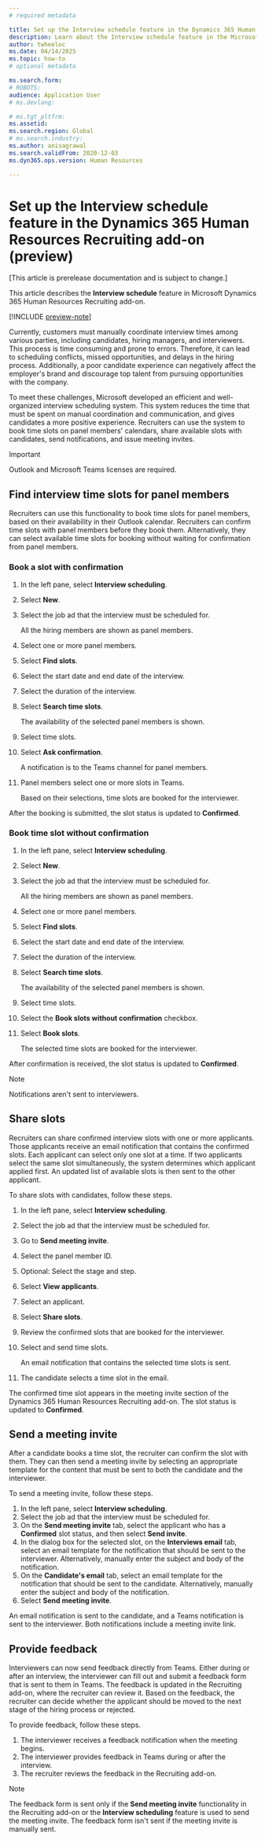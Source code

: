 ```yaml
---
# required metadata

title: Set up the Interview schedule feature in the Dynamics 365 Human Resources Recruiting add-on (preview)
description: Learn about the Interview schedule feature in the Microsoft Dynamics 365 Human Resources Recruiting add-on.
author: twheeloc
ms.date: 04/14/2025
ms.topic: how-to
# optional metadata

ms.search.form: 
# ROBOTS: 
audience: Application User
# ms.devlang: 

# ms.tgt_pltfrm: 
ms.assetid: 
ms.search.region: Global
# ms.search.industry: 
ms.author: anisagrawal
ms.search.validFrom: 2020-12-03
ms.dyn365.ops.version: Human Resources

---
```


# Set up the Interview schedule feature in the Dynamics 365 Human Resources Recruiting add-on (preview)

[This article is prerelease documentation and is subject to change.]

This article describes the **Interview schedule** feature in Microsoft Dynamics 365 Human Resources Recruiting add-on.

[!INCLUDE [preview-note](~/../shared-content/shared/preview-includes/preview-note-d365.md)]

Currently, customers must manually coordinate interview times among various parties, including candidates, hiring managers, and interviewers. This process is time consuming and prone to errors. Therefore, it can lead to scheduling conflicts, missed opportunities, and delays in the hiring process. Additionally, a poor candidate experience can negatively affect the employer's brand and discourage top talent from pursuing opportunities with the company.

To meet these challenges, Microsoft developed an efficient and well-organized interview scheduling system. This system reduces the time that must be spent on manual coordination and communication, and gives candidates a more positive experience. Recruiters can use the system to book time slots on panel members' calendars, share available slots with candidates, send notifications, and issue meeting invites.

> [!IMPORTANT]
> Outlook and Microsoft Teams licenses are required.

## Find interview time slots for panel members

Recruiters can use this functionality to book time slots for panel members, based on their availability in their Outlook calendar. Recruiters can confirm time slots with panel members before they book them. Alternatively, they can select available time slots for booking without waiting for confirmation from panel members.

### Book a slot with confirmation

1. In the left pane, select **Interview scheduling**.
1. Select **New**.
1. Select the job ad that the interview must be scheduled for.

    All the hiring members are shown as panel members.

1. Select one or more panel members.
1. Select **Find slots**.
1. Select the start date and end date of the interview.
1. Select the duration of the interview.
1. Select **Search time slots**.

    The availability of the selected panel members is shown.

1. Select time slots.
1. Select **Ask confirmation**.

    A notification is to the Teams channel for panel members.

1. Panel members select one or more slots in Teams. 

    Based on their selections, time slots are booked for the interviewer.

After the booking is submitted, the slot status is updated to **Confirmed**.

### Book time slot without confirmation

1. In the left pane, select **Interview scheduling**.
1. Select **New**.
1. Select the job ad that the interview must be scheduled for.

    All the hiring members are shown as panel members.

1. Select one or more panel members.
1. Select **Find slots**.
1. Select the start date and end date of the interview.
1. Select the duration of the interview.
1. Select **Search time slots**.

    The availability of the selected panel members is shown.

1. Select time slots.
1. Select the **Book slots without confirmation** checkbox.
1. Select **Book slots**.

    The selected time slots are booked for the interviewer.

After confirmation is received, the slot status is updated to **Confirmed**.

> [!NOTE]
> Notifications aren't sent to interviewers.

## Share slots

Recruiters can share confirmed interview slots with one or more applicants. Those applicants receive an email notification that contains the confirmed slots. Each applicant can select only one slot at a time. If two applicants select the same slot simultaneously, the system determines which applicant applied first. An updated list of available slots is then sent to the other applicant.

To share slots with candidates, follow these steps.

1. In the left pane, select **Interview scheduling**.
1. Select the job ad that the interview must be scheduled for.
1. Go to **Send meeting invite**.
1. Select the panel member ID.
1. Optional: Select the stage and step.
1. Select **View applicants**.
1. Select an applicant.
1. Select **Share slots**.
1. Review the confirmed slots that are booked for the interviewer.
1. Select and send time slots.

    An email notification that contains the selected time slots is sent.

1. The candidate selects a time slot in the email.

The confirmed time slot appears in the meeting invite section of the Dynamics 365 Human Resources Recruiting add-on. The slot status is updated to **Confirmed**.

## Send a meeting invite

After a candidate books a time slot, the recruiter can confirm the slot with them. They can then send a meeting invite by selecting an appropriate template for the content that must be sent to both the candidate and the interviewer.

To send a meeting invite, follow these steps.

1. In the left pane, select **Interview scheduling**.
1. Select the job ad that the interview must be scheduled for.
1. On the **Send meeting invite** tab, select the applicant who has a **Confirmed** slot status, and then select **Send invite**.
1. In the dialog box for the selected slot, on the **Interviews email** tab, select an email template for the notification that should be sent to the interviewer. Alternatively, manually enter the subject and body of the notification.
1. On the **Candidate's email** tab, select an email template for the notification that should be sent to the candidate. Alternatively, manually enter the subject and body of the notification.
1. Select **Send meeting invite**.

An email notification is sent to the candidate, and a Teams notification is sent to the interviewer. Both notifications include a meeting invite link.

## Provide feedback

Interviewers can now send feedback directly from Teams. Either during or after an interview, the interviewer can fill out and submit a feedback form that is sent to them in Teams. The feedback is updated in the Recruiting add-on, where the recruiter can review it. Based on the feedback, the recruiter can decide whether the applicant should be moved to the next stage of the hiring process or rejected.

To provide feedback, follow these steps.

1. The interviewer receives a feedback notification when the meeting begins.
1. The interviewer provides feedback in Teams during or after the interview.
1. The recruiter reviews the feedback in the Recruiting add-on.

> [!NOTE]
> The feedback form is sent only if the **Send meeting invite** functionality in the Recruiting add-on or the **Interview scheduling** feature is used to send the meeting invite. The feedback form isn't sent if the meeting invite is manually sent.
